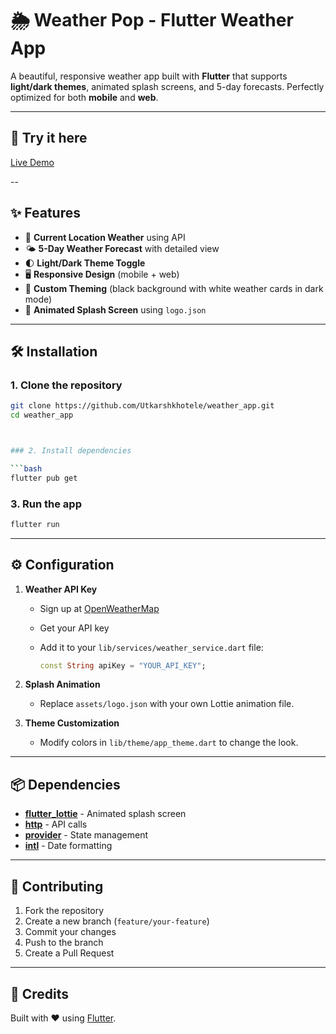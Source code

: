 # 🌦️ Weather Pop - Flutter Weather App

A beautiful, responsive weather app built with **Flutter** that supports **light/dark themes**, animated splash screens, and 5-day forecasts. Perfectly optimized for both **mobile** and **web**.

---

## 🔗 Try it here  
[Live Demo](https://earnest-bunny-84c105.netlify.app)

--

## ✨ Features
- 📍 **Current Location Weather** using API
- 🌤 **5-Day Weather Forecast** with detailed view
- 🌓 **Light/Dark Theme Toggle**
- 🖥 **Responsive Design** (mobile + web)
- 🎨 **Custom Theming** (black background with white weather cards in dark mode)
- 🚀 **Animated Splash Screen** using `logo.json`

---

## 🛠️ Installation

### 1. Clone the repository
```bash
git clone https://github.com/Utkarshkhotele/weather_app.git
cd weather_app



### 2. Install dependencies

```bash
flutter pub get
```

### 3. Run the app

```bash
flutter run
```

---

## ⚙️ Configuration

1. **Weather API Key**

   * Sign up at [OpenWeatherMap](https://openweathermap.org/api)
   * Get your API key
   * Add it to your `lib/services/weather_service.dart` file:

     ```dart
     const String apiKey = "YOUR_API_KEY";
     ```

2. **Splash Animation**

   * Replace `assets/logo.json` with your own Lottie animation file.

3. **Theme Customization**

   * Modify colors in `lib/theme/app_theme.dart` to change the look.

---

## 📦 Dependencies

* **[flutter\_lottie](https://pub.dev/packages/lottie)** - Animated splash screen
* **[http](https://pub.dev/packages/http)** - API calls
* **[provider](https://pub.dev/packages/provider)** - State management
* **[intl](https://pub.dev/packages/intl)** - Date formatting

---

## 🤝 Contributing

1. Fork the repository
2. Create a new branch (`feature/your-feature`)
3. Commit your changes
4. Push to the branch
5. Create a Pull Request


---

## 💙 Credits

Built with ❤️ using [Flutter](https://flutter.dev).


